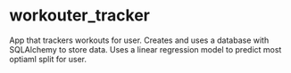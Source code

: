 # workouter_tracker
App that trackers workouts for user. Creates and uses a database with SQLAlchemy to store data. Uses a linear regression model to predict most optiaml split for user.

